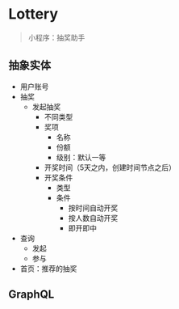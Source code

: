 # Lottery

> 小程序：抽奖助手


## 抽象实体

- 用户账号
- 抽奖
    - 发起抽奖
        - 不同类型
        - 奖项
            - 名称
            - 份额
            - 级别：默认一等
        - 开奖时间（5天之内，创建时间节点之后）
        - 开奖条件
            - 类型
            - 条件
                - 按时间自动开奖
                - 按人数自动开奖
                - 即开即中
- 查询
    - 发起
    - 参与        
- 首页：推荐的抽奖

## GraphQL

